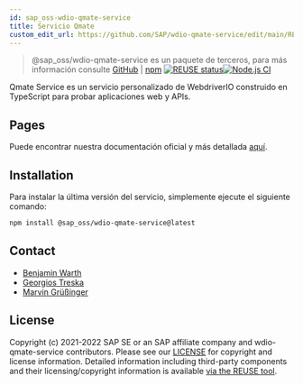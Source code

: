 ```yaml
---
id: sap_oss-wdio-qmate-service
title: Servicio Qmate
custom_edit_url: https://github.com/SAP/wdio-qmate-service/edit/main/README.md
---
```



> @sap_oss/wdio-qmate-service es un paquete de terceros, para más información consulte [GitHub](https://github.com/SAP/wdio-qmate-service) | [npm](https://www.npmjs.com/package/@sap_oss/wdio-qmate-service)
[![REUSE status](https://api.reuse.software/badge/github.com/SAP/wdio-qmate-service)](https://api.reuse.software/info/github.com/SAP/wdio-qmate-service)[![Node.js CI](https://github.com/SAP/wdio-qmate-service/actions/workflows/node.js.yml/badge.svg)](https://github.com/SAP/wdio-qmate-service/actions/workflows/node.js.yml)

Qmate Service es un servicio personalizado de WebdriverIO construido en TypeScript para probar aplicaciones web y APIs.

## Pages
Puede encontrar nuestra documentación oficial y más detallada [aquí](https://sap.github.io/wdio-qmate-service/).

## Installation
Para instalar la última versión del servicio, simplemente ejecute el siguiente comando:
```bash
npm install @sap_oss/wdio-qmate-service@latest
```

## Contact
- [Benjamin Warth](mailto:benjamin.warth@sap.com)
- [Georgios Treska](mailto:georgios.treska@sap.com)
- [Marvin Grüßinger](mailto:marvin.gruessinger@sap.com)


## License
Copyright (c) 2021-2022 SAP SE or an SAP affiliate company and wdio-qmate-service contributors. Please see our [LICENSE](https://github.com/SAP/wdio-qmate-service/blob/main/./LICENSES/Apache-2.0.txt) for copyright and license information. Detailed information including third-party components and their licensing/copyright information is available [via the REUSE tool](https://api.reuse.software/info/github.com/SAP/wdio-qmate-service).
